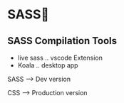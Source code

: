 # <a>SASS💮</a>

<h2>SASS Compilation Tools </h2>

- live sass .. vscode Extension
- Koala .. desktop app

<p>SASS --> Dev version </p>
<p>CSS --> Production version </p>
